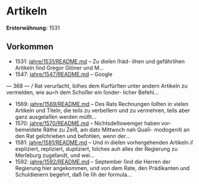# Artikeln

**Ersterwähnung:** 1531

## Vorkommen
- 1531: [jahre/1531/README.md](../jahre/1531/README.md) – Zu dieſen ſhäd-
lihen und gefährlihen Artikeln ſind Gregor Glöner
und M...
- 1547: [jahre/1547/README.md](../jahre/1547/README.md) – Google


— 368 — /
Rat verurſacht, ſolhes dem Kurfürſten unter andern
Artikeln zu vermelden, wie au<h dem Schoſſer ein ſonder-
licher Befehl...
- 1569: [jahre/1569/README.md](../jahre/1569/README.md) – Des Rats Rechnungen ſollten in vielen Artikeln und
Titeln, die teils zu verbeſſern und zu vermehren, teils
aber ganz ausgelaſſen werden müßt...
- 1570: [jahre/1570/README.md](../jahre/1570/README.md) – Nichtsdeſtoweniger haben vor-
bemeldete Räthe zu Zeiß, am dato Mittwoch nah Quaſi-
modogeniti an den Rat geſchrieben und befohlen, wenn
der...
- 1581: [jahre/1581/README.md](../jahre/1581/README.md) – Und in dieſen vorhergehenden Artikeln iſ expliziert,
repliziert, dupliziert, ſolches auh alles der Regierung zu
Merſeburg zugeſandt, und wei...
- 1592: [jahre/1592/README.md](../jahre/1592/README.md) – September ſind die Herren der Regierung
hier angekommen, und von dem Rate, den Prädikanten
und Schuldienern begehrt, daß ſie ſih der formula...
